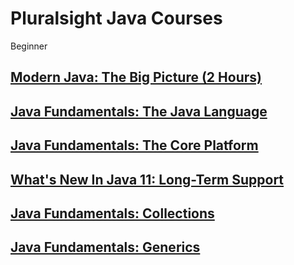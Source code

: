 # **Pluralsight Java Courses**

Beginner

## **[Modern Java: The Big Picture (2 Hours)](https://app.pluralsight.com/library/courses/modern-java-big-picture)**

## **[Java Fundamentals: The Java Language](https://app.pluralsight.com/library/courses/java-fundamentals-language)**

## **[Java Fundamentals: The Core Platform](https://app.pluralsight.com/library/courses/java-fundamentals-core-platform)**

## **[What's New In Java 11: Long-Term Support](https://app.pluralsight.com/library/courses/java-11-whats-new)**

## **[Java Fundamentals: Collections](https://app.pluralsight.com/library/courses/java-fundamentals-collections)**

## **[Java Fundamentals: Generics](https://app.pluralsight.com/library/courses/java-generics)**
